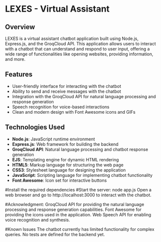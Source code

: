 

# LEXES - Virtual Assistant

## Overview

LEXES is a virtual assistant chatbot application built using Node.js, Express.js, and the GroqCloud API. This application allows users to interact with a chatbot that can understand and respond to user input, offering a wide range of functionalities like opening websites, providing information, and more.

## Features

- User-friendly interface for interacting with the chatbot
- Ability to send and receive messages with the chatbot
- Integration with the GroqCloud API for natural language processing and response generation
- Speech recognition for voice-based interactions
- Clean and modern design with Font Awesome icons and GIFs

## Technologies Used

- **Node.js**: JavaScript runtime environment
- **Express.js**: Web framework for building the backend
- **GroqCloud API**: Natural language processing and chatbot response generation
- **EJS**: Templating engine for dynamic HTML rendering
- **HTML5**: Markup language for structuring the web page
- **CSS3**: Stylesheet language for designing the application
- **JavaScript**: Scripting language for implementing chatbot functionality
- **Font Awesome**: Icon set for interactive buttons

#Install the required dependencies
#Start the server: node app.js
Open a web browser and go to http://localhost:3000 to interact with the chatbot.

#Acknowledgment:
GroqCloud API for providing the natural language processing and response generation capabilities.
Font Awesome for providing the icons used in the application.
Web Speech API for enabling voice recognition and synthesis.

#Known Issues
The chatbot currently has limited functionality for complex queries.
No tests are defined for the backend yet.

